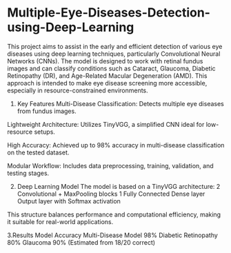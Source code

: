 # Multiple-Eye-Diseases-Detection-using-Deep-Learning
This project aims to assist in the early and efficient detection of various eye diseases using deep learning techniques, particularly Convolutional Neural Networks (CNNs). The model is designed to work with retinal fundus images and can classify conditions such as Cataract, Glaucoma, Diabetic Retinopathy (DR), and Age-Related Macular Degeneration (AMD). This approach is intended to make eye disease screening more accessible, especially in resource-constrained environments.

1. Key Features
Multi-Disease Classification: Detects multiple eye diseases from fundus images.

Lightweight Architecture: Utilizes TinyVGG, a simplified CNN ideal for low-resource setups.

High Accuracy: Achieved up to 98% accuracy in multi-disease classification on the tested dataset.

Modular Workflow: Includes data preprocessing, training, validation, and testing stages.

2. Deep Learning Model
The model is based on a TinyVGG architecture:
2 Convolutional + MaxPooling blocks
1 Fully Connected Dense layer
Output layer with Softmax activation

This structure balances performance and computational efficiency, making it suitable for real-world applications.

3.Results
Model	Accuracy
Multi-Disease Model	98%
Diabetic Retinopathy	80%
Glaucoma	90% (Estimated from 18/20 correct)
